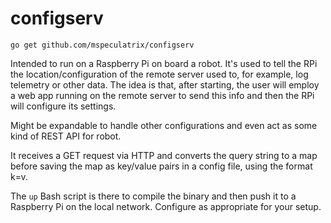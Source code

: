 # configserv

`go get github.com/mspeculatrix/configserv`

Intended to run on a Raspberry Pi on board a robot. It's used to tell the RPi the location/configuration of the remote server used to, for example, log telemetry or other data. The idea is that, after starting, the user will employ a web app running on the remote server to send this info and then the RPi will configure its settings.

Might be expandable to handle other configurations and even act as some kind of REST API for robot.

It receives a GET request via HTTP and converts the query string to a map before saving the map as key/value pairs in a config file, using the format k=v.

The `up` Bash script is there to compile the binary and then push it to a Raspberry Pi on the local network. Configure as appropriate for your setup.
